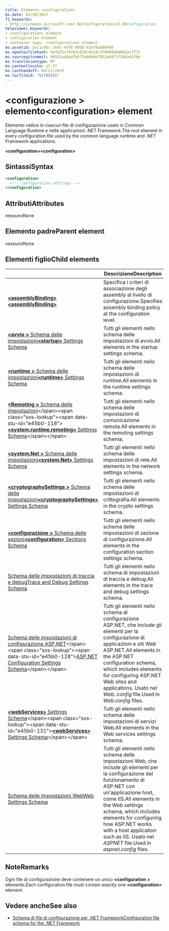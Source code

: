 ```yaml
---
title: Elemento <configuration>
ms.date: 03/30/2017
f1_keywords:
- http://schemas.microsoft.com/.NetConfiguration/v2.0#configuration
helpviewer_keywords:
- <configuration> element
- configuration element
- container tags, <configuration> element
ms.assetid: 2ec1c9dc-2e5c-4ef0-9958-81670ab88449
ms.openlocfilehash: 9a7b25c74763c020c0e19c3f6099db9001acf773
ms.sourcegitcommit: 9b552addadfb57fab0b9e7852ed4f1f1b8a42f8e
ms.translationtype: MT
ms.contentlocale: it-IT
ms.lasthandoff: 04/23/2019
ms.locfileid: "61705415"
---
```

# <a name="configuration-element"></a><span data-ttu-id="e45b0-102">\<configurazione > elemento</span><span class="sxs-lookup"><span data-stu-id="e45b0-102">\<configuration> element</span></span>

<span data-ttu-id="e45b0-103">Elemento radice in ciascun file di configurazione usato in Common Language Runtime e nelle applicazioni .NET Framework.</span><span class="sxs-lookup"><span data-stu-id="e45b0-103">The root element in every configuration file used by the common language runtime and .NET Framework applications.</span></span>

<span data-ttu-id="e45b0-104">**\<configuration>**</span><span class="sxs-lookup"><span data-stu-id="e45b0-104">**\<configuration>**</span></span>

## <a name="syntax"></a><span data-ttu-id="e45b0-105">Sintassi</span><span class="sxs-lookup"><span data-stu-id="e45b0-105">Syntax</span></span>

```xml
<configuration>
  <!-- Configuration settings -->
</configuration>
```

## <a name="attributes"></a><span data-ttu-id="e45b0-106">Attributi</span><span class="sxs-lookup"><span data-stu-id="e45b0-106">Attributes</span></span>

<span data-ttu-id="e45b0-107">nessuno</span><span class="sxs-lookup"><span data-stu-id="e45b0-107">None</span></span>

## <a name="parent-element"></a><span data-ttu-id="e45b0-108">Elemento padre</span><span class="sxs-lookup"><span data-stu-id="e45b0-108">Parent element</span></span>

<span data-ttu-id="e45b0-109">nessuno</span><span class="sxs-lookup"><span data-stu-id="e45b0-109">None</span></span>

## <a name="child-elements"></a><span data-ttu-id="e45b0-110">Elementi figlio</span><span class="sxs-lookup"><span data-stu-id="e45b0-110">Child elements</span></span>

|     | <span data-ttu-id="e45b0-111">Descrizione</span><span class="sxs-lookup"><span data-stu-id="e45b0-111">Description</span></span> |
| --- | ----------- |
| [<span data-ttu-id="e45b0-112">**\<assemblyBinding>**</span><span class="sxs-lookup"><span data-stu-id="e45b0-112">**\<assemblyBinding>**</span></span>](~/docs/framework/configure-apps/file-schema/assemblybinding-element-for-configuration.md) | <span data-ttu-id="e45b0-113">Specifica i criteri di associazione degli assembly al livello di configurazione.</span><span class="sxs-lookup"><span data-stu-id="e45b0-113">Specifies assembly binding policy at the configuration level.</span></span>|
| [<span data-ttu-id="e45b0-114">**\<avvio >** Schema delle impostazioni</span><span class="sxs-lookup"><span data-stu-id="e45b0-114">**\<startup>** Settings Schema</span></span>](~/docs/framework/configure-apps/file-schema/startup/index.md) | <span data-ttu-id="e45b0-115">Tutti gli elementi nello schema delle impostazioni di avvio.</span><span class="sxs-lookup"><span data-stu-id="e45b0-115">All elements in the startup settings schema.</span></span> |
| [<span data-ttu-id="e45b0-116">**\<runtime >** Schema delle impostazioni</span><span class="sxs-lookup"><span data-stu-id="e45b0-116">**\<runtime>** Settings Schema</span></span>](~/docs/framework/configure-apps/file-schema/runtime/index.md) | <span data-ttu-id="e45b0-117">Tutti gli elementi nello schema delle impostazioni di runtime.</span><span class="sxs-lookup"><span data-stu-id="e45b0-117">All elements in the runtime settings schema.</span></span> |
| <span data-ttu-id="e45b0-118">[**\<Remoting >** Schema delle impostazioni](https://docs.microsoft.com/previous-versions/dotnet/netframework-4.0/z415cf9a(v=vs.100))</span><span class="sxs-lookup"><span data-stu-id="e45b0-118">[**\<system.runtime.remoting>** Settings Schema](https://docs.microsoft.com/previous-versions/dotnet/netframework-4.0/z415cf9a(v=vs.100))</span></span> | <span data-ttu-id="e45b0-119">Tutti gli elementi nello schema delle impostazioni di comunicazione remota.</span><span class="sxs-lookup"><span data-stu-id="e45b0-119">All elements in the remoting settings schema.</span></span> |
| [<span data-ttu-id="e45b0-120">**\<system.Net >** Schema delle impostazioni</span><span class="sxs-lookup"><span data-stu-id="e45b0-120">**\<system.Net>** Settings Schema</span></span>](~/docs/framework/configure-apps/file-schema/network/index.md) | <span data-ttu-id="e45b0-121">Tutti gli elementi nello schema delle impostazioni di rete.</span><span class="sxs-lookup"><span data-stu-id="e45b0-121">All elements in the network settings schema.</span></span> |
| [<span data-ttu-id="e45b0-122">**\<cryptographySettings >** Schema delle impostazioni</span><span class="sxs-lookup"><span data-stu-id="e45b0-122">**\<cryptographySettings>** Settings Schema</span></span>](~/docs/framework/configure-apps/file-schema/cryptography/index.md) | <span data-ttu-id="e45b0-123">Tutti gli elementi nello schema delle impostazioni di crittografia.</span><span class="sxs-lookup"><span data-stu-id="e45b0-123">All elements in the crypto settings schema.</span></span> |
| [<span data-ttu-id="e45b0-124">**\<configurazione >** Schema delle sezioni</span><span class="sxs-lookup"><span data-stu-id="e45b0-124">**\<configuration>** Sections Schema</span></span>](~/docs/framework/configure-apps/file-schema/configuration-sections-schema.md) | <span data-ttu-id="e45b0-125">Tutti gli elementi nello schema delle impostazioni di sezione di configurazione.</span><span class="sxs-lookup"><span data-stu-id="e45b0-125">All elements in the configuration section settings schema.</span></span> |
| [<span data-ttu-id="e45b0-126">Schema delle impostazioni di traccia e debug</span><span class="sxs-lookup"><span data-stu-id="e45b0-126">Trace and Debug Settings Schema</span></span>](~/docs/framework/configure-apps/file-schema/trace-debug/index.md) | <span data-ttu-id="e45b0-127">Tutti gli elementi nello schema di impostazioni di traccia e debug.</span><span class="sxs-lookup"><span data-stu-id="e45b0-127">All elements in the trace and debug settings schema.</span></span> |
| <span data-ttu-id="e45b0-128">[Schema delle impostazioni di configurazione ASP.NET](https://docs.microsoft.com/previous-versions/dotnet/netframework-4.0/b5ysx397(v=vs.100))</span><span class="sxs-lookup"><span data-stu-id="e45b0-128">[ASP.NET Configuration Settings Schema](https://docs.microsoft.com/previous-versions/dotnet/netframework-4.0/b5ysx397(v=vs.100))</span></span> | <span data-ttu-id="e45b0-129">Tutti gli elementi nello schema di configurazione ASP.NET, che include gli elementi per la configurazione di applicazioni e siti Web ASP.NET.</span><span class="sxs-lookup"><span data-stu-id="e45b0-129">All elements in the ASP.NET configuration schema, which includes elements for configuring ASP.NET Web sites and applications.</span></span> <span data-ttu-id="e45b0-130">Usato nel *Web. config* file.</span><span class="sxs-lookup"><span data-stu-id="e45b0-130">Used in *Web.config* files.</span></span> |
| <span data-ttu-id="e45b0-131">[**\<webServices>** Settings Schema](https://docs.microsoft.com/previous-versions/dotnet/netframework-4.0/cctwteet(v=vs.100))</span><span class="sxs-lookup"><span data-stu-id="e45b0-131">[**\<webServices>** Settings Schema](https://docs.microsoft.com/previous-versions/dotnet/netframework-4.0/cctwteet(v=vs.100))</span></span> | <span data-ttu-id="e45b0-132">Tutti gli elementi nello schema delle impostazioni di servizi Web.</span><span class="sxs-lookup"><span data-stu-id="e45b0-132">All elements in the Web services settings schema.</span></span> |
| [<span data-ttu-id="e45b0-133">Schema delle impostazioni Web</span><span class="sxs-lookup"><span data-stu-id="e45b0-133">Web Settings Schema</span></span>](~/docs/framework/configure-apps/file-schema/web/index.md) | <span data-ttu-id="e45b0-134">Tutti gli elementi nello schema delle impostazioni Web, che include gli elementi per la configurazione del funzionamento di ASP.NET con un'applicazione host, come IIS.</span><span class="sxs-lookup"><span data-stu-id="e45b0-134">All elements in the Web settings schema, which includes elements for configuring how ASP.NET works with a host application such as IIS.</span></span> <span data-ttu-id="e45b0-135">Usato nel *ASPNET* file.</span><span class="sxs-lookup"><span data-stu-id="e45b0-135">Used in *aspnet.config* files.</span></span> |

## <a name="remarks"></a><span data-ttu-id="e45b0-136">Note</span><span class="sxs-lookup"><span data-stu-id="e45b0-136">Remarks</span></span>

<span data-ttu-id="e45b0-137">Ogni file di configurazione deve contenere un unico  **\<configuration >** elemento.</span><span class="sxs-lookup"><span data-stu-id="e45b0-137">Each configuration file must contain exactly one **\<configuration>** element.</span></span>

## <a name="see-also"></a><span data-ttu-id="e45b0-138">Vedere anche</span><span class="sxs-lookup"><span data-stu-id="e45b0-138">See also</span></span>

- [<span data-ttu-id="e45b0-139">Schema di file di configurazione per .NET Framework</span><span class="sxs-lookup"><span data-stu-id="e45b0-139">Configuration file schema for the .NET Framework</span></span>](~/docs/framework/configure-apps/file-schema/index.md)
